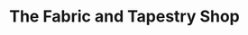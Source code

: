 ---
title: "The Fabric and Tapestry Shop"
url: /corbridge/the-fabric-and-tapestry-shop/
shop: tailor
---